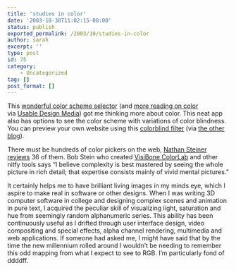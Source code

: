 ```yaml
---
title: 'studies in color'
date: '2003-10-30T11:02:15-08:00'
status: publish
exported_permalink: /2003/10/studies-in-color
author: sarah
excerpt: ''
type: post
id: 75
category:
    - Uncategorized
tag: []
post_format: []
---
```

This [wonderful color scheme selector](http://www.pixy.cz/apps/barvy/index-en.html) (and [more reading on color](http://www.boxesandarrows.com/archives/natural_selections_colors_found_in_nature_and_interface_design.php)  
via [Usable Design Media](http://blogs.law.harvard.edu/vgondi/2003/10/16#a510)) got me thinking more about color. This neat app also has options to see the color scheme with variations of color blindness. You can preview your own website using this [colorblind filter](http://colorfilter.wickline.org/) (via [the other blog](http://dev11.otherworks.com/theotherblog/)).

There must be hundreds of color pickers on the web, [Nathan Steiner reviews](http://web-graphics.com/mtarchive/000972.php) 36 of them. Bob Stein who created [VisiBone ColorLab](http://www.visibone.com/colorlab/) and other nitfy tools says “I believe complexity is best mastered by seeing the whole picture in rich detail; that expertise consists mainly of vivid mental pictures.”

It certainly helps me to have brilliant living images in my minds eye, which I aspire to make real in software or other designs. When I was writing 3D computer software in college and designing complex scenes and animation in pure text, I acquired the peculiar skill of visualizing light, saturation and hue from seemingly random alphanumeric series. This ability has been continuously useful as I drifted through user interface design, video compositing and special effects, alpha channel rendering, multimedia and web applications. If someone had asked me, I might have said that by the time the new millennium rolled around I wouldn’t be needing to remember this odd mapping from what I expect to see to RGB. I’m particularly fond of ddddff.